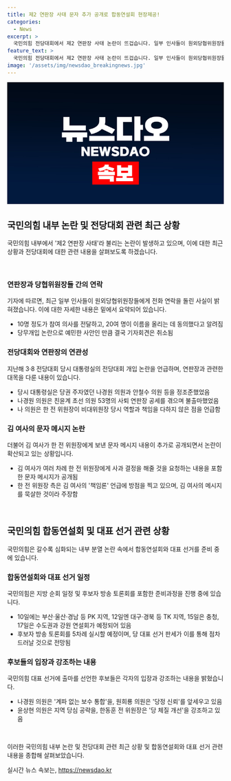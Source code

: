 ```yaml
---
title: 제2 연판장 사태 문자 추가 공개로 합동연설회 현장제공!
categories:
  - News
excerpt: >
  국민의힘 전당대회에서 제2 연판장 사태 논란이 뜨겁습니다. 일부 인사들이 원외당협위원장들에게 전화 연락을 돌렸고, 이에 대한 기자회견이 준비됐지만 최종적으로 취소됐습니다. 나경원 의원과 안철수 의원 등의 논란과 함께 김건희 여사의 문자 논란과 국민의힘 내부 분열 위기가 대두되고 있습니다. 합동연설회와 후보자 방송 토론회 등을 통해 선거 판세가 드러나고 있으며, 후보들 간의 치열한 공방이 예상됩니다. (150자)
feature_text: >
  국민의힘 전당대회에서 제2 연판장 사태 논란이 뜨겁습니다. 일부 인사들이 원외당협위원장들에게 전화 연락을 돌렸고, 이에 대한 기자회견이 준비됐지만 최종적으로 취소됐습니다. 나경원 의원과 안철수 의원 등의 논란과 함께 김건희 여사의 문자 논란과 국민의힘 내부 분열 위기가 대두되고 있습니다. 합동연설회와 후보자 방송 토론회 등을 통해 선거 판세가 드러나고 있으며, 후보들 간의 치열한 공방이 예상됩니다. (150자)
image: '/assets/img/newsdao_breakingnews.jpg'
---
```


<p><img src="/assets/img/newsdao_breakingnews.jpg" alt="bookingtag 속보" /></p>

<h2 data-ke-size="size26">국민의힘 내부 논란 및 전당대회 관련 최근 상황</h2>

<p>국민의힘 내부에서 '제2 연판장 사태'라 불리는 논란이 발생하고 있으며, 이에 대한 최근 상황과 전당대회에 대한 관련 내용을 살펴보도록 하겠습니다.</p>

<p data-ke-size="size16">&nbsp;</p>

<h3>연판장과 당협위원장들 간의 연락</h3>

<p>기자에 따르면, 최근 일부 인사들이 원외당협위원장들에게 전화 연락을 돌린 사실이 밝혀졌습니다. 이에 대한 자세한 내용은 밑에서 요약되어 있습니다.</p>

<ul>
  <li>10명 정도가 참여 의사를 전달하고, 20여 명이 이름을 올리는 데 동의했다고 알려짐</li>
  <li>당무개입 논란으로 예민한 사안인 만큼 결국 기자회견은 취소됨</li>
</ul>

<h3>전당대회와 연판장의 연관성</h3>

<p>지난해 3·8 전당대회 당시 대통령실의 전당대회 개입 논란을 언급하며, 연판장과 관련한 대목을 다룬 내용이 있습니다.</p>

<ul>
  <li>당시 대통령실은 당권 주자였던 나경원 의원과 안철수 의원 등을 정조준했었음</li>
  <li>나경원 의원은 친윤계 초선 의원 53명의 사퇴 연판장 공세를 겪으며 불출마했었음</li>
  <li>나 의원은 한 전 위원장이 비대위원장 당시 역할과 책임을 다하지 않은 점을 언급함</li>
</ul>

<h3>김 여사의 문자 메시지 논란</h3>

<p>더불어 김 여사가 한 전 위원장에게 보낸 문자 메시지 내용이 추가로 공개되면서 논란이 확산되고 있는 상황입니다.</p>

<ul>
  <li>김 여사가 여러 차례 한 전 위원장에게 사과 결정을 해줄 것을 요청하는 내용을 포함한 문자 메시지가 공개됨</li>
  <li>한 전 위원장 측은 김 여사의 '책임론' 언급에 방점을 찍고 있으며, 김 여사의 메시지를 묵살한 것이라 주장함</li>
</ul>

<p data-ke-size="size16">&nbsp;</p>

<h2 data-ke-size="size26">국민의힘 합동연설회 및 대표 선거 관련 상황</h2>

<p>국민의힘은 갈수록 심화되는 내부 분열 논란 속에서 합동연설회와 대표 선거를 준비 중에 있습니다.</p>

<h3>합동연설회와 대표 선거 일정</h3>

<p>국민의힘은 지방 순회 일정 및 후보자 방송 토론회를 포함한 준비과정을 진행 중에 있습니다.</p>

<ul>
  <li>10일에는 부산·울산·경남 등 PK 지역, 12일엔 대구·경북 등 TK 지역, 15일은 충청, 17일은 수도권과 강원 연설회가 예정되어 있음</li>
  <li>후보자 방송 토론회를 5차례 실시할 예정이며, 당 대표 선거 판세가 이를 통해 점차 드러날 것으로 전망됨</li>
</ul>

<h3>후보들의 입장과 강조하는 내용</h3>

<p>국민의힘 대표 선거에 출마를 선언한 후보들은 각자의 입장과 강조하는 내용을 밝혔습니다.</p>

<ul>
  <li>나경원 의원은 '계파 없는 보수 통합'을, 원희룡 의원은 '당정 신뢰'를 앞세우고 있음</li>
  <li>윤상현 의원은 지역 당심 공략을, 한동훈 전 위원장은 '당 체질 개선'을 강조하고 있음</li>
</ul>

<p data-ke-size="size16">&nbsp;</p>

<p>이러한 국민의힘 내부 논란 및 전당대회 관련 최근 상황 및 합동연설회와 대표 선거 관련 내용을 종합해 살펴보았습니다.</p>
실시간 뉴스 속보는, <a href="https://newsdao.kr" rel="dofollow">https://newsdao.kr</a>


